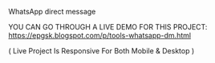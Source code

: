 WhatsApp direct message

YOU CAN GO THROUGH A LIVE DEMO FOR THIS PROJECT: https://epgsk.blogspot.com/p/tools-whatsapp-dm.html

( Live Project Is Responsive For Both Mobile & Desktop )
